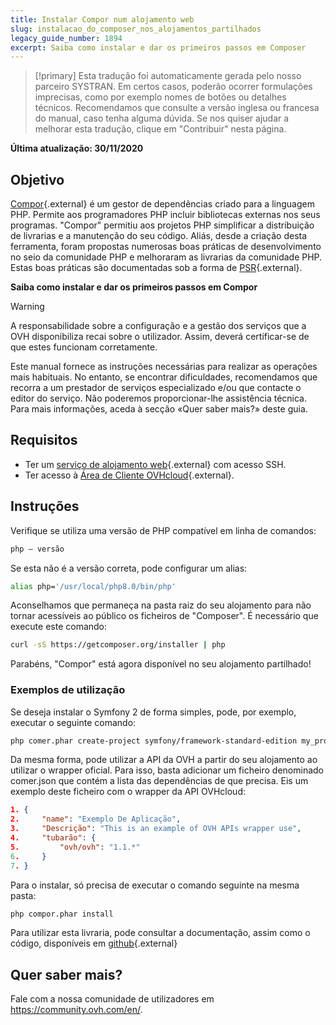 ```yaml
---
title: Instalar Compor num alojamento web
slug: instalacao_do_composer_nos_alojamentos_partilhados
legacy_guide_number: 1894
excerpt: Saiba como instalar e dar os primeiros passos em Composer
---
```


> [!primary]
> Esta tradução foi automaticamente gerada pelo nosso parceiro SYSTRAN. Em certos casos, poderão ocorrer formulações imprecisas, como por exemplo nomes de botões ou detalhes técnicos. Recomendamos que consulte a versão inglesa ou francesa do manual, caso tenha alguma dúvida. Se nos quiser ajudar a melhorar esta tradução, clique em "Contribuir" nesta página.
>

**Última atualização: 30/11/2020**

## Objetivo

[Compor](https://getcomposer.org/){.external} é um gestor de dependências criado para a linguagem PHP. Permite aos programadores PHP incluir bibliotecas externas nos seus programas. "Compor" permitiu aos projetos PHP simplificar a distribuição de livrarias e a manutenção do seu código. Aliás, desde a criação desta ferramenta, foram propostas numerosas boas práticas de desenvolvimento no seio da comunidade PHP e melhoraram as livrarias da comunidade PHP. Estas boas práticas são documentadas sob a forma de [PSR](http://www.php-fig.org/){.external}.

**Saiba como instalar e dar os primeiros passos em Compor**

> [!warning]
>
> A responsabilidade sobre a configuração e a gestão dos serviços que a OVH disponibiliza recai sobre o utilizador. Assim, deverá certificar-se de que estes funcionam corretamente.
> 
> Este manual fornece as instruções necessárias para realizar as operações mais habituais. No entanto, se encontrar dificuldades, recomendamos que recorra a um prestador de serviços especializado e/ou que contacte o editor do serviço. Não poderemos proporcionar-lhe assistência técnica. Para mais informações, aceda à secção «Quer saber mais?» deste guia.
> 

## Requisitos

- Ter um [serviço de alojamento web](https://www.ovh.pt/alojamento-partilhado/){.external} com acesso SSH.
- Ter acesso à [Área de Cliente OVHcloud](https://www.ovh.com/auth/?action=gotomanager&from=https://www.ovh.pt/&ovhSubsidiary=pt){.external}.


## Instruções

Verifique se utiliza uma versão de PHP compatível em linha de comandos:


```bash
php — versão
```

Se esta não é a versão correta, pode configurar um alias:


```bash
alias php='/usr/local/php8.0/bin/php'
```

Aconselhamos que permaneça na pasta raiz do seu alojamento para não tornar acessíveis ao público os ficheiros de "Composer". É necessário que execute este comando:


```bash
curl -sS https://getcomposer.org/installer | php
```

Parabéns, "Compor" está agora disponível no seu alojamento partilhado!


### Exemplos de utilização

Se deseja instalar o Symfony 2 de forma simples, pode, por exemplo, executar o seguinte comando:


```bash
php comer.phar create-project symfony/framework-standard-edition my_project_name "2.7*"
```

Da mesma forma, pode utilizar a API da OVH a partir do seu alojamento ao utilizar o wrapper oficial. Para isso, basta adicionar um ficheiro denominado comer.json que contém a lista das dependências de que precisa. Eis um exemplo deste ficheiro com o wrapper da API OVHcloud:


```json
1. {
2.     "name": "Exemplo De Aplicação",
3.     "Descrição": "This is an example of OVH APIs wrapper use",
4.     "tubarão": {
5.         "ovh/ovh": "1.1.*"
6.     }
7. }
```

Para o instalar, só precisa de executar o comando seguinte na mesma pasta:


```bash
php compor.phar install
```

Para utilizar esta livraria, pode consultar a documentação, assim como o código, disponíveis em [github](https://github.com/ovh/php-ovh){.external}


## Quer saber mais?

Fale com a nossa comunidade de utilizadores em <https://community.ovh.com/en/>.

